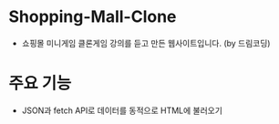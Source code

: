 # Shopping-Mall-Clone
- 쇼핑몰 미니게임 클론게임 강의를 듣고 만든 웹사이트입니다. (by 드림코딩)

# 주요 기능
- JSON과 fetch API로 데이터를 동적으로 HTML에 불러오기
